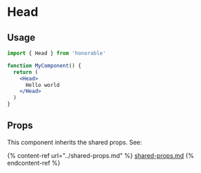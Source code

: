 # Head

## Usage

```jsx
import { Head } from 'honorable'

function MyComponent() {
  return (
    <Head>
      Hello world
    </Head>
  )
}
```

## Props

This component inherits the shared props. See:

{% content-ref url="../shared-props.md" %}
[shared-props.md](../shared-props.md)
{% endcontent-ref %}


